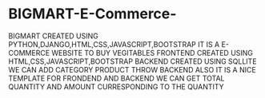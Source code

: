 # BIGMART-E-Commerce-
BIGMART CREATED USING PYTHON,DJANGO,HTML,CSS,JAVASCRIPT,BOOTSTRAP
IT IS A E-COMMERCE WEBSITE TO BUY VEGITABLES 
FRONTEND CREATED USING HTML,CSS,JAVASCRIPT,BOOTSTRAP
BACKEND CREATED USING SQLLITE
WE CAN ADD CATEGORY PRODUCT THROW BACKEND
ALSO IT IS A NICE TEMPLATE FOR FRONDEND AND BACKEND
WE CAN GET TOTAL QUANTITY AND AMOUNT CURRESPONDING TO THE QUANTITY
